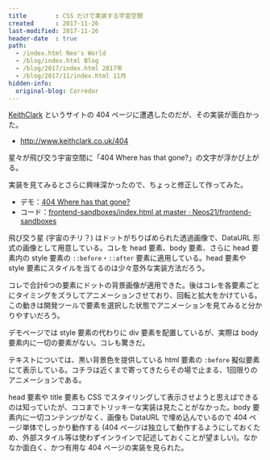 ```yaml
---
title        : CSS だけで実装する宇宙空間
created      : 2017-11-26
last-modified: 2017-11-26
header-date  : true
path:
  - /index.html Neo's World
  - /blog/index.html Blog
  - /blog/2017/index.html 2017年
  - /blog/2017/11/index.html 11月
hidden-info:
  original-blog: Corredor
---
```


[KeithClark](http://www.keithclark.co.uk/) というサイトの 404 ページに遭遇したのだが、その実装が面白かった。

- <http://www.keithclark.co.uk/404>

星々が飛び交う宇宙空間に「404 Where has that gone?」の文字が浮かび上がる。

実装を見てみるとさらに興味深かったので、ちょっと修正して作ってみた。

- デモ：[404 Where has that gone?](https://neos21.github.io/frontend-sandboxes/404-where-has-that-gone/index.html)
- コード：[frontend-sandboxes/index.html at master · Neos21/frontend-sandboxes](https://github.com/neos21/frontend-sandboxes/blob/master/404-where-has-that-gone/index.html)

飛び交う星 (宇宙のチリ？) はドットがちりばめられた透過画像で、DataURL 形式の画像として用意している。コレを head 要素、body 要素、さらに head 要素内の style 要素の `::before`・`::after` 要素に適用している。head 要素や style 要素にスタイルを当てるのは少々意外な実装方法だろう。

コレで合計6つの要素にドットの背景画像が適用できた。後はコレを各要素ごとにタイミングをズラしてアニメーションさせており、回転と拡大をかけている。この動きは開発ツールで要素を選択した状態でアニメーションを見てみると分かりやすいだろう。

デモページでは style 要素の代わりに div 要素を配置しているが、実際は body 要素内に一切の要素がない。コレも驚きだ。

テキストについては、黒い背景色を提供している html 要素の `:before` 擬似要素にて表示している。コチラは近くまで寄ってきたらその場で止まる、1回限りのアニメーションである。

head 要素や title 要素も CSS でスタイリングして表示させようと思えばできるのは知っていたが、ココまでトリッキーな実装は見たことがなかった。body 要素内に一切コンテンツがなく、画像も DataURL で埋め込んでいるので 404 ページ単体でしっかり動作する (404 ページは独立して動作するようにしておくため、外部スタイル等は使わずインラインで記述しておくことが望ましい)。なかなか面白く、かつ有用な 404 ページの実装を見られた。
